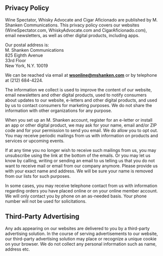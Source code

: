## Privacy Policy
Wine Spectator, Whisky Advocate and Cigar Aficionado are published by M. Shanken Communications. This privacy policy covers our websites (WineSpectator.com, WhiskyAdvocate.com and CigarAficionado.com), email newsletters, as well as other digital products, including apps.

Our postal address is:<br>
M. Shanken Communications<br>
825 Eighth Avenue<br>
33rd Floor<br>
New York, N.Y. 10019

We can be reached via email at [**wsonline@mshanken.com**](mailto:wsonline@mshanken.com) or by telephone at (212) 684-4224.

The information we collect is used to improve the content of our website, email newsletters and other digital products, used to notify consumers about updates to our website, e-letters and other digital products, and used by us to contact consumers for marketing purposes. We do not share the information with other organizations for any purpose.

When you set up an M. Shanken account, register for an e-letter or install an app or other digital product, we may ask for your name, email and/or ZIP code and for your permission to send you email. We do allow you to opt out. You may receive periodic mailings from us with information on products and services or upcoming events.

If at any time you no longer wish to receive such mailings from us, you may unsubscribe using  the link at the bottom of the emails. Or you may let us know by calling, writing or sending an email to us telling us that you do not want to receive mail or email from our company anymore.
Please provide us with your exact name and address. We will be sure your name is removed from our lists for such purposes.

In some cases, you may receive telephone contact from us with information regarding orders you have placed online or on your online member account. We will only contact you by phone on an as-needed basis. Your phone number will not be used for solicitations.

## Third-Party Advertising
Any ads appearing on our websites are delivered to you by a third-party advertising solution. In the course of serving advertisements to our website, our third-party advertising solution may place or recognize a unique cookie on your browser. We do not collect any personal information such as name, address etc.